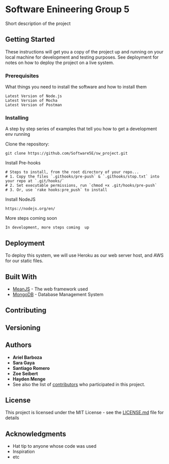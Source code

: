 # Software Enineering Group 5

Short description of the project

## Getting Started

These instructions will get you a copy of the project up and running on your local machine for development and testing purposes. See deployment for notes on how to deploy the project on a live system.

### Prerequisites

What things you need to install the software and how to install them

```
Latest Version of Node.js
Latest Version of Mocha
Latest Version of Postman

```

### Installing

A step by step series of examples that tell you how to get a development env running

Clone the repository:

```
git clone https://github.com/Software5E/sw_project.git
```

Install Pre-hooks

```
# Steps to install, from the root directory of your repo...
# 1. Copy the files `.githooks/pre-push` & `.githooks/stop.txt` into your repo at `.git/hooks/`
# 2. Set executable permissions, run `chmod +x .git/hooks/pre-push`
# 3. Or, use `rake hooks:pre_push` to install
```
Install NodeJS
```
https://nodejs.org/en/
```
More steps coming soon

```
In development, more steps coming  up
```

## Deployment

To deploy this system, we will use Heroku as our web server host, and AWS for our static files.

## Built With

* [MeanJS](http://meanjs.org/) - The web framework used
* [MongoDB](https://www.mongodb.com/) - Database Management System


## Contributing

## Versioning

## Authors

* **Ariel Barboza**
* **Sara Gaya**
* **Santiago Romero**
* **Zoe Seibert**
* **Hayden Menge**
* See also the list of [contributors](https://github.com/orgs/Software5E/people) who participated in this project.

## License

This project is licensed under the MIT License - see the [LICENSE.md](LICENSE.md) file for details

## Acknowledgments

* Hat tip to anyone whose code was used
* Inspiration
* etc
